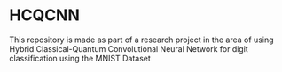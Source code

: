 # HCQCNN
This repository is made as part of a research project in the area of using Hybrid Classical-Quantum Convolutional Neural Network for digit classification using the MNIST Dataset
